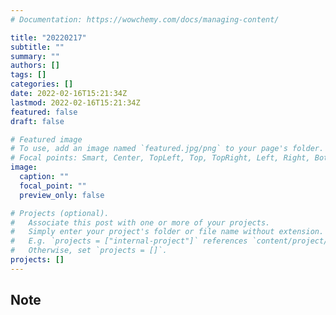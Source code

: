 ```yaml
---
# Documentation: https://wowchemy.com/docs/managing-content/

title: "20220217"
subtitle: ""
summary: ""
authors: []
tags: []
categories: []
date: 2022-02-16T15:21:34Z
lastmod: 2022-02-16T15:21:34Z
featured: false
draft: false

# Featured image
# To use, add an image named `featured.jpg/png` to your page's folder.
# Focal points: Smart, Center, TopLeft, Top, TopRight, Left, Right, BottomLeft, Bottom, BottomRight.
image:
  caption: ""
  focal_point: ""
  preview_only: false

# Projects (optional).
#   Associate this post with one or more of your projects.
#   Simply enter your project's folder or file name without extension.
#   E.g. `projects = ["internal-project"]` references `content/project/deep-learning/index.md`.
#   Otherwise, set `projects = []`.
projects: []
---
```


## Note

